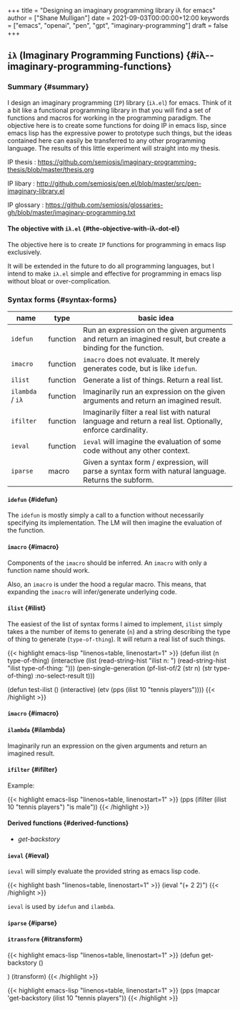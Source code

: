 +++
title = "Designing an imaginary programming library iλ for emacs"
author = ["Shane Mulligan"]
date = 2021-09-03T00:00:00+12:00
keywords = ["emacs", "openai", "pen", "gpt", "imaginary-programming"]
draft = false
+++

## `iλ` (Imaginary Programming Functions) {#iλ--imaginary-programming-functions}


### Summary {#summary}

I design an imaginary programming (`IP`) library
(`iλ.el`) for emacs. Think of it a bit like a
functional programming library in that you
will find a set of functions and macros for
working in the programming paradigm. The
objective here is to create some functions for
doing IP in emacs lisp, since emacs lisp has
the expressive power to prototype such things,
but the ideas contained here can easily be
transferred to any other programming language.
The results of this little experiment will
straight into my thesis.

IP thesis
: <https://github.com/semiosis/imaginary-programming-thesis/blob/master/thesis.org>

IP libary
: <http://github.com/semiosis/pen.el/blob/master/src/pen-imaginary-library.el>

IP glossary
: <https://github.com/semiosis/glossaries-gh/blob/master/imaginary-programming.txt>


#### The objective with `iλ.el` {#the-objective-with-iλ-dot-el}

The objective here is to create `IP` functions
for programming in emacs lisp exclusively.

It will be extended in the future to do all
programming languages, but I intend to make
`iλ.el` simple and effective for programming
in emacs lisp without bloat or over-complication.


### Syntax forms {#syntax-forms}

| name             | type     | basic idea                                                                                                     |
|------------------|----------|----------------------------------------------------------------------------------------------------------------|
| `idefun`         | function | Run an expression on the given arguments and return an imagined result, but create a binding for the function. |
| `imacro`         | function | `imacro` does not evaluate. It merely generates code, but is like `idefun`.                                    |
| `ilist`          | function | Generate a list of things. Return a real list.                                                                 |
| `ilambda` / `iλ` | function | Imaginarily run an expression on the given arguments and return an imagined result.                            |
| `ifilter`        | function | Imaginarily filter a real list with natural language and return a real list. Optionally, enforce cardinality.  |
| `ieval`          | function | `ieval` will imagine the evaluation of some code without any other context.                                    |
| `iparse`         | macro    | Given a syntax form / expression, will parse a syntax form with natural language. Returns the subform.         |


#### `idefun` {#idefun}

The `idefun` is mostly simply a call to a
function without necessarily specifying its
implementation. The LM will then imagine the
evaluation of the function.


#### `imacro` {#imacro}

Components of the `imacro` should be inferred.
An `imacro` with only a function name should
work.

Also, an `imacro` is under the hood a regular
macro. This means, that expanding the `imacro`
will infer/generate underlying code.


#### `ilist` {#ilist}

The easiest of the list of syntax forms I
aimed to implement, `ilist` simply takes a the
number of items to generate (`n`) and a string
describing the type of thing to generate
(`type-of-thing`). It will return a real list
of such things.

{{< highlight emacs-lisp "linenos=table, linenostart=1" >}}
(defun ilist (n type-of-thing)
  (interactive (list (read-string-hist "ilist n: ")
                     (read-string-hist "ilist type-of-thing: ")))
  (pen-single-generation (pf-list-of/2 (str n) (str type-of-thing) :no-select-result t)))

(defun test-ilist ()
  (interactive)
  (etv (pps (ilist 10 "tennis players"))))
{{< /highlight >}}


#### `imacro` {#imacro}


#### `ilambda` {#ilambda}

Imaginarily run an expression on the given
arguments and return an imagined result.


#### `ifilter` {#ifilter}

Example:

{{< highlight emacs-lisp "linenos=table, linenostart=1" >}}
(pps (ifilter (ilist 10 "tennis players") "is male"))
{{< /highlight >}}


#### Derived functions {#derived-functions}

-   _get-backstory_


#### `ieval` {#ieval}

`ieval` will simply evaluate the provided
string as emacs lisp code.

{{< highlight bash "linenos=table, linenostart=1" >}}
(ieval "(+ 2 2)")
{{< /highlight >}}

`ieval` is used by `idefun` and `ilambda`.


#### `iparse` {#iparse}


#### `itransform` {#itransform}

{{< highlight emacs-lisp "linenos=table, linenostart=1" >}}
(defun get-backstory ()

  )
(itransform)
{{< /highlight >}}

{{< highlight emacs-lisp "linenos=table, linenostart=1" >}}
(pps (mapcar 'get-backstory (ilist 10 "tennis players"))
{{< /highlight >}}